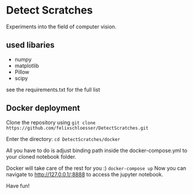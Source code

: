 # Detect Scratches
Experiments into the field of computer vision.

## used libaries
* numpy
* matplotlib
* Pillow
* scipy

see the requirements.txt for the full list


## Docker deployment
Clone the repository using
`git clone https://github.com/felixschloesser/DetectScratches.git`

Enter the directory: `cd DetectScratches/docker`

All you have to do is adjust binding path inside the docker-compose.yml to your cloned notebook folder.

Docker will take care of the rest for you :)
`docker-compose up`
Now you can navigate to http://127.0.0.1/:8888 to access the jupyter notebook.

Have fun!
